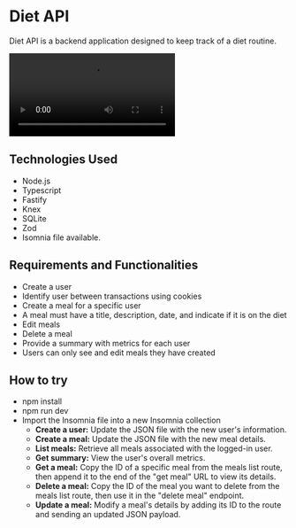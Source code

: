 # Diet API
Diet API is a backend application designed to keep track of a diet routine.

<video controls src="DailyDietAPI - use.mp4" title="DailyDietDemo">This was supposed to be a demo video of the API, but unfortunately it's not working.</video>

## Technologies Used
- Node.js
- Typescript
- Fastify
- Knex
- SQLite
- Zod
- Isomnia file available.

## Requirements and Functionalities
- Create a user
- Identify user between transactions using cookies
- Create a meal for a specific user
- A meal must have a title, description, date, and indicate if it is on the diet
- Edit meals
- Delete a meal
- Provide a summary with metrics for each user
- Users can only see and edit meals they have created

## How to try
- npm install
- npm run dev
- Import the Insomnia file into a new Insomnia collection
  - **Create a user:** Update the JSON file with the new user's information.
  - **Create a meal:** Update the JSON file with the new meal details.
  - **List meals:** Retrieve all meals associated with the logged-in user.
  - **Get summary:** View the user's overall metrics.
  - **Get a meal:** Copy the ID of a specific meal from the meals list route, then append it to the end of the "get meal" URL to view its details.
  - **Delete a meal:** Copy the ID of the meal you want to delete from the meals list route, then use it in the "delete meal" endpoint.
  - **Update a meal:** Modify a meal's details by adding its ID to the route and sending an updated JSON payload.

